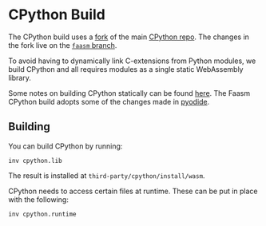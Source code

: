 # CPython Build

The CPython build uses a [fork](https://github.com/Shillaker/cpython) of the 
main [CPython repo](https://github.com/python/cpython). The changes in the fork
live on the [`faasm` branch](https://github.com/Shillaker/cpython/tree/faasm).

To avoid having to dynamically link C-extensions from Python modules, we build 
CPython and all requires modules as a single static WebAssembly library.

Some notes on building CPython statically can be found
[here](https://wiki.python.org/moin/BuildStatically). The Faasm CPython build 
adopts some of the changes made in 
[pyodide](https://github.com/iodide-project/pyodide).

## Building

You can build CPython by running:

```
inv cpython.lib
```

The result is installed at `third-party/cpython/install/wasm`.

CPython needs to access certain files at runtime. These can be put in place with
the following:

```
inv cpython.runtime
```

